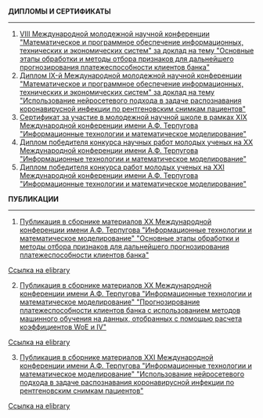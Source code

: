 **ДИПЛОМЫ И СЕРТИФИКАТЫ**
_____________________________________________________________________________________________________________________________________________________________
1. [VIII Международной молодежной научной конференции "Математическое и программное обеспечение информационных, технических и экономических систем" за доклад на тему "Основные этапы обработки и методы отбора признаков для дальнейшего прогнозирования платежеспособности клиентов банка"](https://github.com/businsweetie/businsweetie/blob/main/diplomas%20and%20publications/МПОИТЭС%202021.pdf)
2. [Диплом IX-й Международной молодежной научной конференции "Математическое и программное обеспечение информационных, технических и экономических систем" за доклад на тему "Использование нейросетевого подхода в задаче распознавания коронавирусной инфекции по рентгеновским снимкам пациентов"](https://github.com/businsweetie/businsweetie/blob/main/diplomas%20and%20publications/МПОИТЭС%202022.pdf)
3. [Сертификат за участие в молодежной научной школе в рамках XIX Международной конференции имени А.Ф. Терпугова "Информационные технологии и математическое моделирование"](https://github.com/businsweetie/businsweetie/blob/main/diplomas%20and%20publications/ИТММ%202020.pdf)
4. [Диплом победителя конкурса научных работ молодых ученых на XX Международной конференции имени А.Ф. Терпугова "Информационные технологии и математическое моделирование"](https://github.com/businsweetie/businsweetie/blob/main/diplomas%20and%20publications/ИТММ%202021.pdf)
5. [Диплом победителя конкурса работ молодых ученых на XXI Международной конференции имени А.Ф. Терпугова "Информационные технологии и математическое моделирование"](https://github.com/businsweetie/businsweetie/blob/main/diplomas%20and%20publications/ИТММ%202022.pdf)

**ПУБЛИКАЦИИ**
_____________________________________________________________________________________________________________________________________________________________
1. [Публикация в сборнике материалов XX Международной конференции имени А.Ф. Терпугова "Информационные технологии и математическое моделирование" "Основные этапы обработки и методы отбора признаков для дальнейшего прогнозирования платежеспособности клиентов банка"](https://github.com/businsweetie/businsweetie/blob/main/diplomas%20and%20publications/Статья2.pdf)

[Ссылка на elibrary](https://www.elibrary.ru/item.asp?id=49546401&pff=1)

2. [Публикация в сборнике материалов XX Международной конференции имени А.Ф. Терпугова "Информационные технологии и математическое моделирование" "Прогнозирование платежеспособности клиентов банка с использованием методов машинного обучения на данных, отобранных с помощью расчета коэффициентов WoE и IV"](https://github.com/businsweetie/businsweetie/blob/main/diplomas%20and%20publications/Статья1.pdf)

[Ссылка на elibrary](https://www.elibrary.ru/item.asp?id=49546400&pff=1)

3. [Публикация в сборнике материалов XXI Международной конференции имени А.Ф. Терпугова "Информационные технологии и математическое моделирование" "Использование нейросетевого подхода в задаче распознавания коронавирусной инфекции по рентгеновским снимкам пациентов"](https://github.com/businsweetie/businsweetie/blob/main/diplomas%20and%20publications/Статья%203.pdf)

[Ссылка на elibrary](https://elibrary.ru/item.asp?id=54092626)
